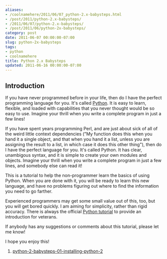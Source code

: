 ```yaml
---
aliases:
- /coolnamehere/2011/06/07_python-2.x-babysteps.html
- /post/2011/python-2.x-babysteps/
- /2011/06/07/python-2.x-babysteps/
- /post/2011/06/python-2x-babysteps/
category: post
date: 2011-06-07 00:00:00-07:00
slug: python-2x-babysteps
tags:
- python
- coolnamehere
title: Python 2.x Babysteps
updated: 2011-06-16 00:00:00-07:00
---
```


## Introduction

If you have never programmed before in your life, then do I have the perfect 
programming language for you. It's called [Python](../../../card/Python.md). It is easy to learn, 
flexible, and loaded with capabilities that you never thought would be so easy 
to use. Imagine your thrill when you write a complete program in just a few lines!

If you have spent years programming Perl, and are just about sick of all of the 
weird little context dependencies ("My function does this when you hand it a 
single object, and that when you hand it a list, unless you are assigning the 
result to a list, in which case it does this other thing"), then do I have the 
perfect language for you. It's called Python. It has clear, unambigous syntax, 
and it is simple to create your own modules and objects. Imagine your thrill 
when you write a complete program in just a few lines, and somebody else can 
read it!

This is a tutorial to help the non-programmer learn the basics of using 
Python. When you are done with it, you will be ready to learn this new 
language, and have no problems figuring out where to find the information you 
need to go farther.

Experienced programmers may get some small value out of this, too, but you will 
get bored quickly. I am aiming for simplicity, rather than rigid accuracy. 
There is always the official [Python tutorial](http://docs.python.org/tutorial) to provide an introduction for 
veterans.

If anybody has any suggestions or comments about this tutorial, please let me know!

I hope you enjoy this!

1. [python-2-babysteps-01-installing-python-2](python-2-babysteps-01-installing-python-2.md)
